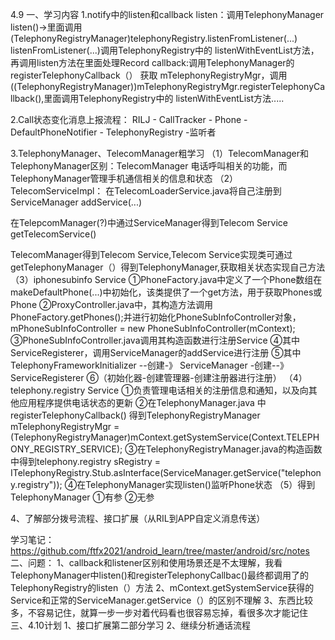4.9
一、学习内容
1.notify中的listen和callback
listen：调用TelephonyManager listen()->里面调用 (TelephonyRegistryManager)telephonyRegistry.listenFromListener(...) listenFromListener(...)调用TelephonyRegistry中的 listenWithEventList方法，再调用listen方法在里面处理Record
callback:调用TelephonyManager的registerTelephonyCallback（） 获取 mTelephonyRegistryMgr，调用 ((TelephonyRegistryManager))mTelephonyRegistryMgr.registerTelephonyCallback(),里面调用TelephonyRegistry中的 listenWithEventList方法.....

2.Call状态变化消息上报流程：
RILJ - CallTracker - Phone - DefaultPhoneNotifier - TelephonyRegistry -监听者

3.TelephonyManager、TelecomManager粗学习
（1）TelecomManager和TelephonyManager区别：TelecomManager 电话呼叫相关的功能，而 TelephonyManager管理手机通信相关的信息和状态
（2）TelecomServiceImpl：
在TelecomLoaderService.java将自己注册到ServiceManager addService(...)

在TelepcomManager(?)中通过ServiceManager得到Telecom Service getTelecomService()

TelecomManager得到Telecom Service,Telecom Service实现类可通过 getTelephonyManager（）得到TelephonyManager,获取相关状态实现自己方法
（3）iphonesubinfo Service
①PhoneFactory.java中定义了一个Phone数组在makeDefaultPhone(...)中初始化，该类提供了一个get方法，用于获取Phones或Phone
②ProxyController.java中，其构造方法调用 PhoneFactory.getPhones();并进行初始化PhoneSubInfoController对象，mPhoneSubInfoController = new PhoneSubInfoController(mContext);
③PhoneSubInfoController.java调用其构造函数进行注册Service
④其中ServiceRegisterer，调用ServiceManager的addService进行注册
⑤其中TelephonyFrameworkInitializer --创建-》 ServiceManager -创建--》 ServiceRegisterer
⑥（初始化器-创建管理器-创建注册器进行注册）
（4）telephony.registry Service
①负责管理电话相关的注册信息和通知，以及向其他应用程序提供电话状态的更新 
②在TelephonyManager.java 中 registerTelephonyCallback() 得到TelephonyRegistryManager
mTelephonyRegistryMgr = (TelephonyRegistryManager)mContext.getSystemService(Context.TELEPHONY_REGISTRY_SERVICE);
③在TelephonyRegistryManager.java的构造函数中得到telephony.registry
sRegistry = ITelephonyRegistry.Stub.asInterface(ServiceManager.getService("telephony.registry"));
④在TelephonyManager实现listen()监听Phone状态
（5）得到TelephonyManager
①有参
②无参

4、了解部分拨号流程、接口扩展（从RIL到APP自定义消息传送）

学习笔记：https://github.com/ftfx2021/android_learn/tree/master/android/src/notes
二、问题：
1、callback和listener区别和使用场景还是不太理解，我看TelephonyManager中listen()和registerTelephonyCallbac()最终都调用了的TelephonyRegistry的listen（）方法
2、mContext.getSystemService获得的Service和正常的ServiceManager.getService（）的区别不理解
3、东西比较多，不容易记住，就算一步一步对着代码看也很容易忘掉，看很多次才能记住
三、4.10计划
1、接口扩展第二部分学习
2、继续分析通话流程

